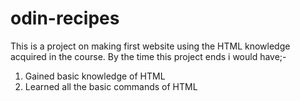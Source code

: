 # odin-recipes
This is a project on making first website using the HTML knowledge acquired in the course.
By the time this project ends i would have;-
1. Gained basic knowledge of HTML
2. Learned all the basic commands of HTML